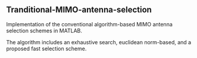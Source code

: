 ## Tranditional-MIMO-antenna-selection

Implementation of the conventional algorithm-based MIMO antenna selection schemes in MATLAB.

The algorithm includes an exhaustive search, euclidean norm-based, and a proposed fast selection scheme.